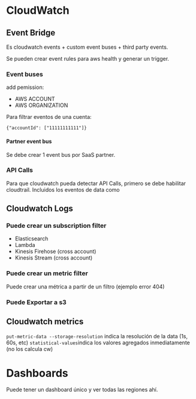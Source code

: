 # CloudWatch

## Event Bridge

Es cloudwatch events + custom event buses + third party events.

Se pueden crear event rules para aws health y generar un trigger.

### Event buses

add pemission: 
- AWS ACCOUNT
- AWS ORGANIZATION

Para filtrar eventos de una cuenta:

`{"accountId": ["11111111111"]}`

#### Partner event bus

Se debe crear 1 event bus por SaaS partner.



### API Calls

Para que cloudwatch pueda detectar API Calls, primero se debe habilitar cloudtrail. Incluidos los eventos de data como


## Cloudwatch Logs

### Puede crear un subscription filter
- Elasticsearch
- Lambda
- Kinesis Firehose (cross account)
- Kinesis Stream (cross account)




### Puede crear un metric filter

Puede crear una métrica a partir de un filtro (ejemplo error 404)

### Puede Exportar a s3

## Cloudwatch metrics

`put-metric-data --storage-resolution` indica la resolución de la data (1s, 60s, etc)
`statistical-values`indica los valores agregados inmediatamente (no los calcula cw)

# Dashboards

Puede tener un dashboard único y ver todas las regiones ahí.

